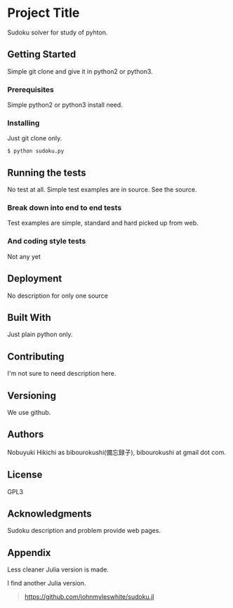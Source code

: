 # Project Title

Sudoku solver for study of pyhton.

## Getting Started

Simple git clone and give it in python2 or python3.

### Prerequisites

Simple python2 or python3 install need.

### Installing

Just git clone only.

```
$ python sudoku.py
```

## Running the tests

No test at all. Simple test examples are in source.
See the source.

### Break down into end to end tests

Test examples are simple, standard and hard picked up from
web.

### And coding style tests

Not any yet

## Deployment

No description for only one source

## Built With

Just plain python only.

## Contributing

I'm not sure to need description here.

## Versioning

We use github.

## Authors

Nobuyuki Hikichi as bibourokushi(備忘録子), bibourokushi at gmail dot com.

## License

GPL3

## Acknowledgments

Sudoku description and problem provide web pages.

## Appendix

Less cleaner Julia version is made.

I find another Julia version.
> https://github.com/johnmyleswhite/sudoku.jl
